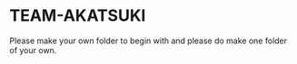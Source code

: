 # TEAM-AKATSUKI

Please make your own folder to begin with and please do make one folder of your own.
